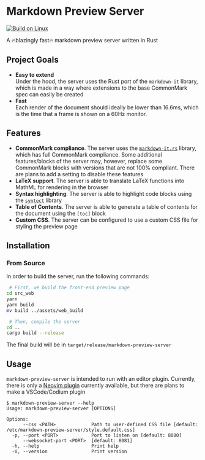 # Markdown Preview Server

[![Build on Linux](https://github.com/iwillreku3206/markdown-preview-server/actions/workflows/build-linux.yml/badge.svg?branch=main)](https://github.com/iwillreku3206/markdown-preview-server/actions/workflows/build-linux.yml)

A 🔥blazingly fast🔥 markdown preview server written in Rust

## Project Goals

* **Easy to extend**\
Under the hood, the server uses the Rust port of the `markdown-it` library, which is made in a way where extensions to the base CommonMark spec can easily be created
* **Fast**\
Each render of the document should ideally be lower than 16.6ms, which is the time that a frame is shown on a 60Hz monitor.

## Features

* **CommonMark compliance**. The server uses the [`markdown-it.rs`](https://crates.io/crates/markdown-it) library, which has full CommonMark compliance. Some additional features/blocks of the server may, however, replace some CommonMark blocks with versions that are not 100% compliant. There are plans to add a setting to disable these features
* **LaTeX support**. The server is able to translate LaTeX functions into MathML for rendering in the browser
* **Syntax highlighting**. The server is able to highlight code blocks using the [`syntect`](https://crates.io/crates/syntect) library
* **Table of Contents**. The server is able to generate a table of contents for the document using the `[toc]` block
* **Custom CSS**. The server can be configured to use a custom CSS file for styling the preview page

## Installation

### From Source

In order to build the server, run the following commands:

```bash
 # First, we build the front-end preview page
cd src_web
yarn
yarn build 
mv build ../assets/web_build

 # Then, compile the server
cd ..
cargo build --release
```

The final build will be in `target/release/markdown-preview-server`

## Usage

`markdown-preview-server` is intended to run with an editor plugin. Currently, there is only a [Neovim plugin](https://github.com/iwillreku3206/markdown-preview-server) currently available, but there are plans to make a VSCode/Codium plugin

```
$ markdown-preview-server --help
Usage: markdown-preview-server [OPTIONS]

Options:
      --css <PATH>             Path to user-defined CSS file [default: /etc/markdown-preview-server/style.default.css]
  -p, --port <PORT>            Port to listen on [default: 8080]
      --websocket-port <PORT>  [default: 8081]
  -h, --help                   Print help
  -V, --version                Print version
```

